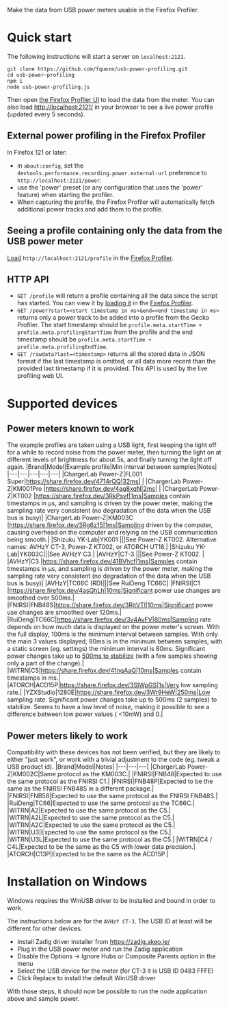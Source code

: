 Make the data from USB power meters usable in the Firefox Profiler.

# Quick start
The following instructions will start a server on `localhost:2121`.
```
git clone https://github.com/fqueze/usb-power-profiling.git
cd usb-power-profiling
npm i
node usb-power-profiling.js
```

Then open [the Firefox Profiler UI](https://profiler.firefox.com/from-url/http%3A%2F%2Flocalhost%3A2121%2Fprofile/calltree/) to load the data from the meter. You can also load [http://localhost:2121/](http://localhost:2121/) in your browser to see a live power profile (updated every 5 seconds).

## External power profiling in the Firefox Profiler
In Firefox 121 or later:
- in `about:config`, set the `devtools.performance.recording.power.external-url` preference to `http://localhost:2121/power`.
- use the 'power' preset (or any configuration that uses the 'power' feature) when starting the profiler.
- When capturing the profile, the Firefox Profiler will automatically fetch additional power tracks and add them to the profile.

## Seeing a profile containing only the data from the USB power meter

[Load](https://profiler.firefox.com/from-url/http%3A%2F%2Flocalhost%3A2121%2Fprofile/calltree/?v=10) `http://localhost:2121/profile` in the [Firefox Profiler](https://profiler.firefox.com). 

## HTTP API
- `GET /profile` will return a profile containing all the data since the script has started. You can view it by [loading it](https://profiler.firefox.com/from-url/http%3A%2F%2Flocalhost%3A2121%2Fprofile/calltree/?v=10) in the [Firefox Profiler](https://profiler.firefox.com).
- `GET /power?start=<start timestamp in ms>&end=<end timestamp in ms>` returns only a power track to be added into a profile from the Gecko Profiler. The start timestamp should be `profile.meta.startTime + profile.meta.profilingStartTime` from the profile and the end timestamp should be `profile.meta.startTime + profile.meta.profilingEndTime`.
- `GET /rawdata?last=<timestamp>` returns all the stored data in JSON format if the last timestamp is omitted, or all data more recent than the provided last timestamp if it is provided. This API is used by the live profiling web UI.

# Supported devices
## Power meters known to work
The example profiles are taken using a USB light, first keeping the light off for a while to record noise from the power meter, then turning the light on at different levels of brightness for about 5s, and finally turning the light off again.
|Brand|Model|Example profile|Min interval between samples|Notes|
|---|---|---|---|---|
|ChargerLab Power-Z|FL001 Super|https://share.firefox.dev/4714rQQ|32ms|   |
|ChargerLab Power-Z|KM001Pro   |https://share.firefox.dev/4ag8xqN|2ms|   |
|ChargerLab Power-Z|KT002      |https://share.firefox.dev/3RkPsvf|1ms|Samples contain timestamps in µs, and sampling is driven by the power meter, making the sampling rate very consistent (no degradation of the data when the USB bus is busy)|
|ChargerLab Power-Z|KM003C     |https://share.firefox.dev/3Rg6z15|1ms|Sampling driven by the computer, causing overhead on the computer and relying on the USB communication being smooth.|
|Shizuku	YK-Lab|YK001 |||See Power-Z KT002. Alternative names: AVHzY CT-3, Power-Z KT002, or ATORCH UT18.|
|Shizuku	YK-Lab|YK003C|||See AVHzY C3.|
|AVHzY|CT-3      |||See Power-Z KT002. |
|AVHzY|C3        |https://share.firefox.dev/41BVhcf|1ms|Samples contain timestamps in µs, and sampling is driven by the power meter, making the sampling rate very consistent (no degradation of the data when the USB bus is busy)|
|AVHzY|TC66C (RD)|||See RuiDeng TC66C|
|FNIRSI|C1    |https://share.firefox.dev/4asQhLh|10ms|Significant power use changes are smoothed over 500ms.|
|FNIRSI|FNB48S|https://share.firefox.dev/3RjtVTl|10ms|Significant power use changes are smoothed over 120ms.|
|RuiDeng|TC66C|https://share.firefox.dev/3v4AvFV|80ms|Sampling rate depends on how much data is displayed on the power meter's screen. With the full display, 100ms is the minimum interval between samples. With only the main 3 values displayed, 90ms is in the minimum between samples, with a static screen (eg. settings) the minimum interval is 80ms. Significant power changes take up to [500ms to stabilize](https://share.firefox.dev/48w6Hkc) (with a few samples showing only a part of the change).|
|WITRN|C5|https://share.firefox.dev/41nqAaQ|10ms|Samples contain timestamps in ms.|
|ATORCH|ACD15P|https://share.firefox.dev/3SIWpGS|1s|Very low sampling rate.|
|YZXStudio|1280E|https://share.firefox.dev/3Wr9HeW|250ms|Low sampling rate. Significant power changes take up to 500ms (2 samples) to stabilize. Seems to have a low level of noise, making it possible to see a difference between low power values ( <10mW) and 0.|
## Power meters likely to work
Compatibility with these devices has not been verified, but they are likely to either "just work", or work with a trivial adjustment to the code (eg. tweak a USB product id).
|Brand|Model|Notes|
|---|---|---|
|ChargerLab Power-Z|KM002C|Same protocol as the KM003C.|
|FNIRSI|FNB48|Expected to use the same protocol as the FNIRSI C1.|
|FNIRSI|FNB48P|Expected to be the same as the FNIRSI FNB48S in a different package.|
|FNIRSI|FNB58|Expected to use the same protocol as the FNIRSI FNB48S.|
|RuiDeng|TC66|Expected to use the same protocol as the TC66C.|
|WITRN|A2|Expected to use the same protocol as the C5.|
|WITRN|A2L|Expected to use the same protocol as the C5.|
|WITRN|A2C|Expected to use the same protocol as the C5.|
|WITRN|U3|Expected to use the same protocol as the C5.|
|WITRN|U3L|Expected to use the same protocol as the C5.|
|WITRN|C4 / C4L|Expected to be the same as the C5 with lower data precision.|
|ATORCH|C13P|Expected to be the same as the ACD15P.|

# Installation on Windows
Windows requires the WinUSB driver to be installed and bound in order to work.

The instructions below are for the `AVHzY CT-3`. The USB ID at least will be different for other devices.
- Install Zadig driver installer from https://zadig.akeo.ie/
- Plug in the USB power meter and run the Zadig application
- Disable the Options -> Ignore Hubs or Composite Parents option in the menu
- Select the USB device for the meter (for CT-3 it is USB ID 0483 FFFE)
- Click Replace to install the default WinUSB driver

With those steps, it should now be possible to run the node application above and sample power.
